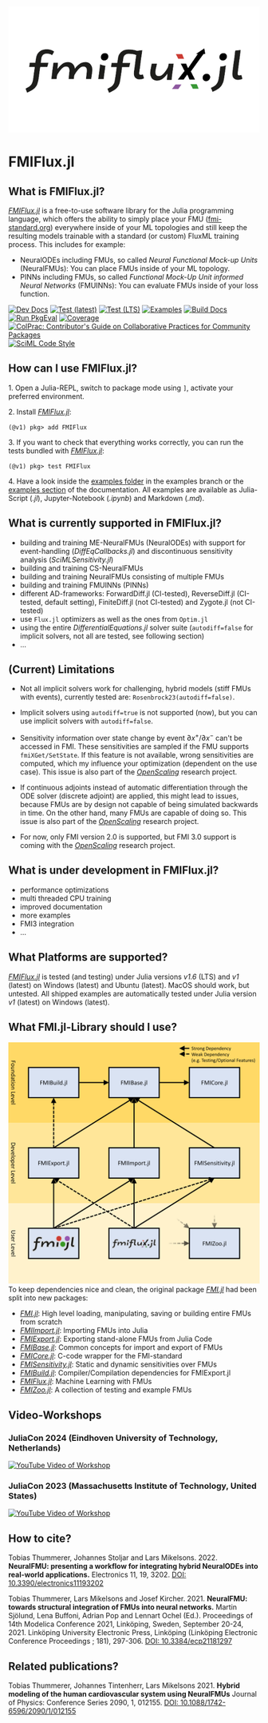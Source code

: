 ![FMIFlux.jl Logo](https://github.com/ThummeTo/FMIFlux.jl/blob/main/logo/dark/fmifluxjl_logo_640_320.png?raw=true "FMIFlux.jl Logo")
# FMIFlux.jl

## What is FMIFlux.jl?
[*FMIFlux.jl*](https://github.com/ThummeTo/FMIFlux.jl) is a free-to-use software library for the Julia programming language, which offers the ability to simply place your FMU ([fmi-standard.org](http://fmi-standard.org/)) everywhere inside of your ML topologies and still keep the resulting models trainable with a standard (or custom) FluxML training process. This includes for example:
- NeuralODEs including FMUs, so called *Neural Functional Mock-up Units* (NeuralFMUs): 
You can place FMUs inside of your ML topology.
- PINNs including FMUs, so called *Functional Mock-Up Unit informed Neural Networks* (FMUINNs): 
You can evaluate FMUs inside of your loss function. 


[![Dev Docs](https://img.shields.io/badge/docs-dev-blue.svg)](https://ThummeTo.github.io/FMIFlux.jl/dev) 
[![Test (latest)](https://github.com/ThummeTo/FMIFlux.jl/actions/workflows/TestLatest.yml/badge.svg)](https://github.com/ThummeTo/FMIFlux.jl/actions/workflows/TestLatest.yml)
[![Test (LTS)](https://github.com/ThummeTo/FMIFlux.jl/actions/workflows/TestLTS.yml/badge.svg)](https://github.com/ThummeTo/FMIFlux.jl/actions/workflows/TestLTS.yml)
[![Examples](https://github.com/ThummeTo/FMIFlux.jl/actions/workflows/Example.yml/badge.svg)](https://github.com/ThummeTo/FMIFlux.jl/actions/workflows/Example.yml)
[![Build Docs](https://github.com/ThummeTo/FMIFlux.jl/actions/workflows/Documentation.yml/badge.svg)](https://github.com/ThummeTo/FMIFlux.jl/actions/workflows/Documentation.yml)
[![Run PkgEval](https://github.com/ThummeTo/FMIFlux.jl/actions/workflows/Eval.yml/badge.svg)](https://github.com/ThummeTo/FMIFlux.jl/actions/workflows/Eval.yml)
[![Coverage](https://codecov.io/gh/ThummeTo/FMIFlux.jl/branch/main/graph/badge.svg)](https://codecov.io/gh/ThummeTo/FMIFlux.jl)
[![ColPrac: Contributor's Guide on Collaborative Practices for Community Packages](https://img.shields.io/badge/ColPrac-Contributor's%20Guide-blueviolet)](https://github.com/SciML/ColPrac)
[![SciML Code Style](https://img.shields.io/static/v1?label=code%20style&message=SciML&color=9558b2&labelColor=389826)](https://github.com/SciML/SciMLStyle)

## How can I use FMIFlux.jl?

1\. Open a Julia-REPL, switch to package mode using `]`, activate your preferred environment.

2\. Install  [*FMIFlux.jl*](https://github.com/ThummeTo/FMIFlux.jl):
```julia-repl
(@v1) pkg> add FMIFlux
```

3\. If you want to check that everything works correctly, you can run the tests bundled with [*FMIFlux.jl*](https://github.com/ThummeTo/FMIFlux.jl):
```julia-repl
(@v1) pkg> test FMIFlux
```

4\. Have a look inside the [examples folder](https://github.com/ThummeTo/FMIFlux.jl/tree/examples/examples) in the examples branch or the [examples section](https://thummeto.github.io/FMIFlux.jl/dev/examples/overview/) of the documentation. All examples are available as Julia-Script (*.jl*), Jupyter-Notebook (*.ipynb*) and Markdown (*.md*).

## What is currently supported in FMIFlux.jl?
- building and training ME-NeuralFMUs (NeuralODEs) with support for event-handling (*DiffEqCallbacks.jl*) and discontinuous sensitivity analysis (*SciMLSensitivity.jl*)
- building and training CS-NeuralFMUs 
- building and training NeuralFMUs consisting of multiple FMUs
- building and training FMUINNs (PINNs)
- different AD-frameworks: ForwardDiff.jl (CI-tested), ReverseDiff.jl (CI-tested, default setting), FiniteDiff.jl (not CI-tested) and Zygote.jl (not CI-tested)
- use `Flux.jl` optimizers as well as the ones from `Optim.jl`
- using the entire *DifferentialEquations.jl* solver suite (`autodiff=false` for implicit solvers, not all are tested, see following section)
- ...

## (Current) Limitations

- Not all implicit solvers work for challenging, hybrid models (stiff FMUs with events), currently tested are: `Rosenbrock23(autodiff=false)`.

- Implicit solvers using `autodiff=true` is not supported (now), but you can use implicit solvers with `autodiff=false`.

- Sensitivity information over state change by event $\partial x^{+} / \partial x^{-}$ can't be accessed in FMI. 
These sensitivities are sampled if the FMU supports `fmiXGet/SetState`. If this feature is not available, wrong sensitivities are computed, which my influence your optimization (dependent on the use case).
This issue is also part of the [*OpenScaling*](https://itea4.org/project/openscaling.html) research project.

- If continuous adjoints instead of automatic differentiation through the ODE solver (discrete adjoint) are applied, this might lead to issues, because FMUs are by design not capable of being simulated backwards in time. 
On the other hand, many FMUs are capable of doing so.
This issue is also part of the [*OpenScaling*](https://itea4.org/project/openscaling.html) research project.

- For now, only FMI version 2.0 is supported, but FMI 3.0 support is coming with the [*OpenScaling*](https://itea4.org/project/openscaling.html) research project.

## What is under development in FMIFlux.jl?
- performance optimizations
- multi threaded CPU training
- improved documentation
- more examples
- FMI3 integration
- ...

## What Platforms are supported?
[*FMIFlux.jl*](https://github.com/ThummeTo/FMIFlux.jl) is tested (and testing) under Julia versions *v1.6* (LTS) and *v1* (latest) on Windows (latest) and Ubuntu (latest). MacOS should work, but untested.
All shipped examples are automatically tested under Julia version *v1* (latest) on Windows (latest).

## What FMI.jl-Library should I use?
![FMI.jl Family](https://github.com/ThummeTo/FMI.jl/blob/main/docs/src/assets/FMI_JL_family.png?raw=true "FMI.jl Family")
To keep dependencies nice and clean, the original package [*FMI.jl*](https://github.com/ThummeTo/FMI.jl) had been split into new packages:
- [*FMI.jl*](https://github.com/ThummeTo/FMI.jl): High level loading, manipulating, saving or building entire FMUs from scratch
- [*FMIImport.jl*](https://github.com/ThummeTo/FMIImport.jl): Importing FMUs into Julia
- [*FMIExport.jl*](https://github.com/ThummeTo/FMIExport.jl): Exporting stand-alone FMUs from Julia Code
- [*FMIBase.jl*](https://github.com/ThummeTo/FMIBase.jl): Common concepts for import and export of FMUs
- [*FMICore.jl*](https://github.com/ThummeTo/FMICore.jl): C-code wrapper for the FMI-standard
- [*FMISensitivity.jl*](https://github.com/ThummeTo/FMISensitivity.jl): Static and dynamic sensitivities over FMUs
- [*FMIBuild.jl*](https://github.com/ThummeTo/FMIBuild.jl): Compiler/Compilation dependencies for FMIExport.jl
- [*FMIFlux.jl*](https://github.com/ThummeTo/FMIFlux.jl): Machine Learning with FMUs
- [*FMIZoo.jl*](https://github.com/ThummeTo/FMIZoo.jl): A collection of testing and example FMUs

## Video-Workshops
### JuliaCon 2024 (Eindhoven University of Technology, Netherlands)
[![YouTube Video of Workshop](https://img.youtube.com/vi/sQ2MXSswrSo/0.jpg)](https://www.youtube.com/watch?v=sQ2MXSswrSo)
### JuliaCon 2023 (Massachusetts Institute of Technology, United States)
[![YouTube Video of Workshop](https://img.youtube.com/vi/X_u0KlZizD4/0.jpg)](https://www.youtube.com/watch?v=X_u0KlZizD4)

## How to cite?
Tobias Thummerer, Johannes Stoljar and Lars Mikelsons. 2022. **NeuralFMU: presenting a workflow for integrating hybrid NeuralODEs into real-world applications.** Electronics 11, 19, 3202. [DOI: 10.3390/electronics11193202](https://doi.org/10.3390/electronics11193202)

Tobias Thummerer, Lars Mikelsons and Josef Kircher. 2021. **NeuralFMU: towards structural integration of FMUs into neural networks.** Martin Sjölund, Lena Buffoni, Adrian Pop and Lennart Ochel (Ed.). Proceedings of 14th Modelica Conference 2021, Linköping, Sweden, September 20-24, 2021. Linköping University Electronic Press, Linköping (Linköping Electronic Conference Proceedings ; 181), 297-306. [DOI: 10.3384/ecp21181297](https://doi.org/10.3384/ecp21181297)

## Related publications?
Tobias Thummerer, Johannes Tintenherr, Lars Mikelsons 2021. **Hybrid modeling of the human cardiovascular system using NeuralFMUs** Journal of Physics: Conference Series 2090, 1, 012155. [DOI: 10.1088/1742-6596/2090/1/012155](https://doi.org/10.1088/1742-6596/2090/1/012155)

